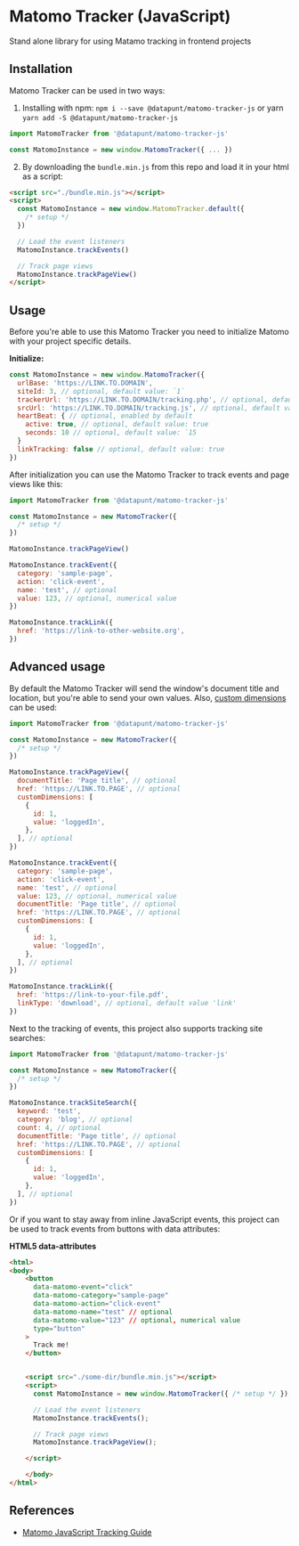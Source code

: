# Matomo Tracker (JavaScript)

Stand alone library for using Matamo tracking in frontend projects

## Installation

Matomo Tracker can be used in two ways:

1. Installing with npm: `npm i --save @datapunt/matomo-tracker-js` or yarn `yarn add -S @datapunt/matomo-tracker-js`

```js
import MatomoTracker from '@datapunt/matomo-tracker-js'

const MatomoInstance = new window.MatomoTracker({ ... })
```

2. By downloading the `bundle.min.js` from this repo and load it in your html as a script:

```html
<script src="./bundle.min.js"></script>
<script>
  const MatomoInstance = new window.MatomoTracker.default({
    /* setup */
  })

  // Load the event listeners
  MatomoInstance.trackEvents()

  // Track page views
  MatomoInstance.trackPageView()
</script>
```

## Usage

Before you're able to use this Matomo Tracker you need to initialize Matomo with your project specific details.

**Initialize:**

```js
const MatomoInstance = new window.MatomoTracker({
  urlBase: 'https://LINK.TO.DOMAIN',
  siteId: 3, // optional, default value: `1`
  trackerUrl: 'https://LINK.TO.DOMAIN/tracking.php', // optional, default value: `${urlBase}matomo.php`
  srcUrl: 'https://LINK.TO.DOMAIN/tracking.js', // optional, default value: `${urlBase}matomo.js`
  heartBeat: { // optional, enabled by default
    active: true, // optional, default value: true
    seconds: 10 // optional, default value: `15
  }
  linkTracking: false // optional, default value: true
})
```

After initialization you can use the Matomo Tracker to track events and page views like this:

```js
import MatomoTracker from '@datapunt/matomo-tracker-js'

const MatomoInstance = new MatomoTracker({
  /* setup */
})

MatomoInstance.trackPageView()

MatomoInstance.trackEvent({
  category: 'sample-page',
  action: 'click-event',
  name: 'test', // optional
  value: 123, // optional, numerical value
})

MatomoInstance.trackLink({
  href: 'https://link-to-other-website.org',
})
```

## Advanced usage

By default the Matomo Tracker will send the window's document title and location, but you're able to send your own values. Also, [custom dimensions](https://matomo.org/docs/custom-dimensions/) can be used:

```js
import MatomoTracker from '@datapunt/matomo-tracker-js'

const MatomoInstance = new MatomoTracker({
  /* setup */
})

MatomoInstance.trackPageView({
  documentTitle: 'Page title', // optional
  href: 'https://LINK.TO.PAGE', // optional
  customDimensions: [
    {
      id: 1,
      value: 'loggedIn',
    },
  ], // optional
})

MatomoInstance.trackEvent({
  category: 'sample-page',
  action: 'click-event',
  name: 'test', // optional
  value: 123, // optional, numerical value
  documentTitle: 'Page title', // optional
  href: 'https://LINK.TO.PAGE', // optional
  customDimensions: [
    {
      id: 1,
      value: 'loggedIn',
    },
  ], // optional
})

MatomoInstance.trackLink({
  href: 'https://link-to-your-file.pdf',
  linkType: 'download', // optional, default value 'link'
})
```

Next to the tracking of events, this project also supports tracking site searches:

```js
import MatomoTracker from '@datapunt/matomo-tracker-js'

const MatomoInstance = new MatomoTracker({
  /* setup */
})

MatomoInstance.trackSiteSearch({
  keyword: 'test',
  category: 'blog', // optional
  count: 4, // optional
  documentTitle: 'Page title', // optional
  href: 'https://LINK.TO.PAGE', // optional
  customDimensions: [
    {
      id: 1,
      value: 'loggedIn',
    },
  ], // optional
})
```

Or if you want to stay away from inline JavaScript events, this project can be used to track events from buttons with data attributes:

**HTML5 data-attributes**

```html
<html>
<body>
    <button
      data-matomo-event="click"
      data-matomo-category="sample-page"
      data-matomo-action="click-event"
      data-matomo-name="test" // optional
      data-matomo-value="123" // optional, numerical value
      type="button"
    >
      Track me!
    </button>


    <script src="./some-dir/bundle.min.js"></script>
    <script>
      const MatomoInstance = new window.MatomoTracker({ /* setup */ });

	  // Load the event listeners
      MatomoInstance.trackEvents();

      // Track page views
      MatomoInstance.trackPageView();

    </script>

    </body>
</html>
```

## References

- [Matomo JavaScript Tracking Guide](https://developer.matomo.org/guides/tracking-javascript-guide)
